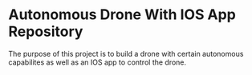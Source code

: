 # Autonomous Drone With IOS App Repository

The purpose of this project is to build a drone with certain autonomous capabilites as well as an IOS app to control the drone. 


